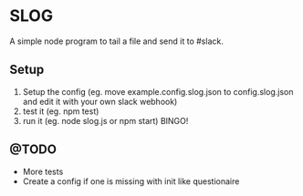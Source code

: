 SLOG
====

A simple node program to tail a file and send it to #slack.

Setup
-----
1. Setup the config (eg. move example.config.slog.json to config.slog.json and edit it with your own slack webhook)
2. test it (eg. npm test)
3. run it  (eg. node slog.js or npm start)
BINGO!

@TODO
-----
 * More tests
 * Create a config if one is missing with init like questionaire

